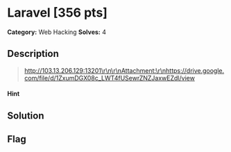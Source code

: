 # Laravel [356 pts]

**Category:** Web Hacking
**Solves:** 4

## Description
>http://103.13.206.129:13201\r\n\r\nAttachment:\r\nhttps://drive.google.com/file/d/1ZxumDGX08c_LWT4fUSewrZNZJaxwEZdl/view

#### Hint 

## Solution

## Flag

